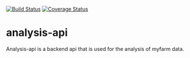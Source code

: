 [![Build Status](https://travis-ci.org/AineKiraboMbabazi/analysis-api.svg?branch=users)](https://travis-ci.org/AineKiraboMbabazi/analysis-api)
[![Coverage Status](https://coveralls.io/repos/github/AineKiraboMbabazi/analysis-api/badge.svg?branch=users)](https://coveralls.io/github/AineKiraboMbabazi/analysis-api?branch=users)
# analysis-api
Analysis-api is a backend api that is used for the analysis of myfarm data.
